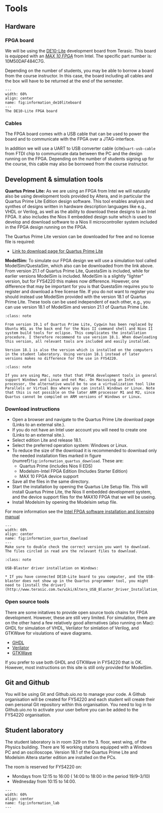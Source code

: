 # Tools

## Hardware 

### FPGA board
We will be using the [DE10-Lite](https://www.terasic.com.tw/cgi-bin/page/archive.pl?Language=English&No=1021) development board from Terasic. This board is equipped with an [*MAX 10 FPGA*](https://www.intel.com/content/www/us/en/products/details/fpga/max/10.html) from Intel. The specific part number is: 10M50DAF484C7G.

Depending on the number of students, you may be able to borrow a board from the course instructor. In this case, the board including all cables and the box will have to be returned at the end of the semester.

```{figure} ../images/de10-lite_layout_top.jpg
---
width: 60%
align: center
name: fig:information_de10liteboard
---
The DE10-Lite FPGA board
```

### Cables

The FPGA board comes with a USB cable that can be used to power the board and to communicate with the FPGA over a JTAG-interface.

In addition we will use a UART to USB converter cable {cite}`uart-usb-cable` from FTDI chip to communicate data between the PC and the design running on the FPGA. Depending on the number of students signing up for the course, this cable may also be borrowed from the course instructor.


## Development & simulation tools

**Quartus Prime Lite:**
As we are using an FPGA from Intel we will naturally also be using development tools provided by Altera, and in particular the Quartus Prime Lite Edition design software. This tool enables analysis and synthes of designs written in hardware description languages like e.g., VHDL or Verilog, as well as the ability to download these designs to an Intel FPGA. It also includes the Nios II embedded design suite which is used to develop and download software to a Nios II microcontroller system included in the FPGA design running on the FPGA. 

The Quartus Prime Lite version can be downloaded for free and no license file is required:
* [Link to download page for Quartus Prime Lite](https://www.intel.com/content/www/us/en/collections/products/fpga/software/downloads.html?edition=lite&platform=windows&s=Newest&f:guidetmD240C377263B4C70A4EA0E452D0182CA=%5BIntel®%20Quartus®%20Prime%20Design%20Software%3BIntel®%20Quartus®%20Prime%20Lite%20Edition%5D)

**ModelSim:**
To simulate our FPGA design we will use a simulation tool called ModelSim/QuestaSim, which also can be downloaded from the link above. From version 21.1 of Quartus Prime Lite, QuestaSim is included, while for earlier versions ModelSim is included. ModelSim is a slightly "lighter" version, but for FYS4220 this makes now difference. However, one difference that may be important for you is that QuestaSim requires you to register and download a free license file. If you do not want to register you should instead use ModelSim provided with the version 18.1 of Quartus Prime Lite. These tools can be used independent of each other, e.g., you can use version 18.1 of ModelSim and version 21.1 of Quartus Prime Lite. 

```{Admonition} Note!
:class: note

From version 19.1 of Quartus Prime Lite, Cyqwin has been replaced by Ubuntu WSL as the back end for the Nios II command shell and Nios II system build tools for eclipse. This complicates the installation procedure. I therefore recommend to use version 18.1. When downloading this version, all relevant tools are included and easily installed.
 
Version 18.1 is also the version which is installed on the computers in the student laboratory. Using version 18.1 instead of later versions makes no difference for the use in FYS4220.
```

```{Admonition} For Mac users!
:class: note

If you are using Mac, note that that FPGA development tools in general support Windows and Linux and not Mac. On Macsusing an Intel processor, the alternative would be to use a virtualization tool like Parallels or Virtual Box where you can install Windows or Linux. Note that this is not possible on the later ARM processor M1 and M2, since Quartus cannot be compiled on ARM versions of Windows or Linux. 
```

### Download instructions

* Open a browser and navigate to the Quartus Prime Lite download page (Links to an external site.).
* If you do not have an Intel user account you will need to create one (Links to an external site.).
* Select edition Lite and release 18.1.
* Select the preferred operation system: Windows or Linux.
* To reduce the size of the download it is recommended to download only the needed installation files marked in figure {numref}`fig:information_quartus_download`. These are:
  * Quartus Prime (includes Nios II EDS)
  * Modelsim-Intel FPGA Edition (Includes Starter Edition)
  * MAX 10 FPGA device support
* Save all the files in the same directory.
* Start the installation by opening the Quartus Lite Setup file. This will install Quartus Prime Lite, the Nios II embedded development system, and the device support files for the MAX10 FPGA that we will be useing.
* Install Modelsim by opening the Modelsim setup file.

For more information see the [Intel FPGA software installation and licensing manual](https://www.intel.com/content/www/us/en/docs/programmable/683472/22-2/introduction-to-fpga-software-installation.html)

```{figure} ../images/quartus_download.png
---
width: 60%
align: center
name: fig:information_quartus_download
---
Make sure to double check the correct version you want to download. The files circled in read are the relevant files to download.
```

```{admonition} Note!
:class: note

USB-Blaster driver installation on Windows:

* If you have connected DE10-Lite board to you computer, and the USB-blaster does not show up in the Quartus programmer tool, you might need to [install the driver](http://www.terasic.com.tw/wiki/Altera_USB_Blaster_Driver_Installation_Instructions).

```


### Open source tools

There are some initatives to provide open source tools chains for FPGA development. However, these are still very limited. For simulation, there are on the other hand a few relatively good alternatives (also running on Mac): GHDL for simulation of VHDL, Verilator for simlation of Verilog, and GTKWave for visulations of wave diagrams. 

 - [GHDL](http://ghdl.free.fr)
 - [Verilator](https://www.veripool.org/verilator/)
 - [GTKWave](http://gtkwave.sourceforge.net)

If you prefer to use both GHDL and GTKWave in FYS4220 that is OK. However, most instructions on this site is still only provided for ModelSim. 



## Git and Github
 You will be using Git and Github.uio.no to manage your code. A Github organisation will be created for FYS4220 and each student will create their own personal Git repository within this organisation. You need to log in to Github.uio.no to activate your user before you can be added to the FYS4220 organisation.

## Student laboratory

The student laboratory is in room 329 on the 3. floor, west wing, of the Physics building. There are 16 working stations equipped with a Windows PC and an oscilloscope. Version 18.1 of the Quartus Prime Lite and Modelsim Altera starter edition are installed on the PCs. 

The room is reserved for FYS4220 on:

* Mondays from 12:15 to 16:00 ( 14:00 to 18:00 in the period 19/9–3/10)
* Wednesday from 10:15 to 14:00.

```{figure} ../images/student_lab.jpg
---
width: 60%
align: center
name: fig:information_lab
---
```
